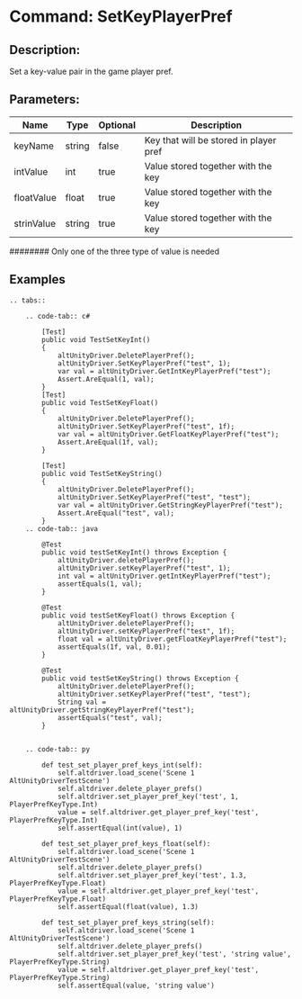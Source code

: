 # Command: SetKeyPlayerPref

## Description:

Set a key-value pair in the game player pref.

## Parameters:

|      Name       |     Type      | Optional | Description |
| --------------- | ------------- | -------- | ----------- |
| keyName      |     string    |   false   | Key that will be stored in player pref|
| intValue      |     int    |   true   | Value stored together with the key|
| floatValue      |     float    |   true   | Value stored together with the key|
| strinValue      |     string    |   true   | Value stored together with the key|

######## Only one of the three type of value is needed


## Examples
```eval_rst
.. tabs::

    .. code-tab:: c#

        [Test]
        public void TestSetKeyInt()
        {
            altUnityDriver.DeletePlayerPref();
            altUnityDriver.SetKeyPlayerPref("test", 1);
            var val = altUnityDriver.GetIntKeyPlayerPref("test");
            Assert.AreEqual(1, val);
        }
        [Test]
        public void TestSetKeyFloat()
        {
            altUnityDriver.DeletePlayerPref();
            altUnityDriver.SetKeyPlayerPref("test", 1f);
            var val = altUnityDriver.GetFloatKeyPlayerPref("test");
            Assert.AreEqual(1f, val);
        }

        [Test]
        public void TestSetKeyString()
        {
            altUnityDriver.DeletePlayerPref();
            altUnityDriver.SetKeyPlayerPref("test", "test");
            var val = altUnityDriver.GetStringKeyPlayerPref("test");
            Assert.AreEqual("test", val);
        }
    .. code-tab:: java

        @Test
        public void testSetKeyInt() throws Exception {
            altUnityDriver.deletePlayerPref();
            altUnityDriver.setKeyPlayerPref("test", 1);
            int val = altUnityDriver.getIntKeyPlayerPref("test");
            assertEquals(1, val);
        }

        @Test
        public void testSetKeyFloat() throws Exception {
            altUnityDriver.deletePlayerPref();
            altUnityDriver.setKeyPlayerPref("test", 1f);
            float val = altUnityDriver.getFloatKeyPlayerPref("test");
            assertEquals(1f, val, 0.01);
        }

        @Test
        public void testSetKeyString() throws Exception {
            altUnityDriver.deletePlayerPref();
            altUnityDriver.setKeyPlayerPref("test", "test");
            String val = altUnityDriver.getStringKeyPlayerPref("test");
            assertEquals("test", val);
        }


    .. code-tab:: py

        def test_set_player_pref_keys_int(self):
            self.altdriver.load_scene('Scene 1 AltUnityDriverTestScene')
            self.altdriver.delete_player_prefs()
            self.altdriver.set_player_pref_key('test', 1, PlayerPrefKeyType.Int)
            value = self.altdriver.get_player_pref_key('test', PlayerPrefKeyType.Int)
            self.assertEqual(int(value), 1)

        def test_set_player_pref_keys_float(self):
            self.altdriver.load_scene('Scene 1 AltUnityDriverTestScene')
            self.altdriver.delete_player_prefs()
            self.altdriver.set_player_pref_key('test', 1.3, PlayerPrefKeyType.Float)
            value = self.altdriver.get_player_pref_key('test', PlayerPrefKeyType.Float)
            self.assertEqual(float(value), 1.3)

        def test_set_player_pref_keys_string(self):
            self.altdriver.load_scene('Scene 1 AltUnityDriverTestScene')
            self.altdriver.delete_player_prefs()
            self.altdriver.set_player_pref_key('test', 'string value', PlayerPrefKeyType.String)
            value = self.altdriver.get_player_pref_key('test', PlayerPrefKeyType.String)
            self.assertEqual(value, 'string value')
```

